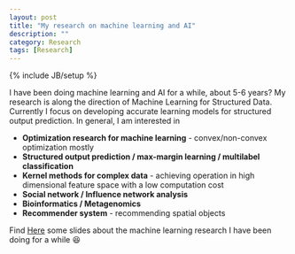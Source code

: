 ```yaml
---
layout: post
title: "My research on machine learning and AI"
description: ""
category: Research
tags: [Research]
---
```

{% include JB/setup %}
<script type="text/javascript"
 src="http://cdn.mathjax.org/mathjax/latest/MathJax.js?config=TeX-AMS-MML_HTMLorMML">
</script>
 

I have been doing machine learning and AI for a while, about 5-6 years? My research is along the direction of Machine Learning for Structured Data. Currently I focus on developing accurate learning models for structured output prediction. In general, I am interested in

- **Optimization research for machine learning** - convex/non-convex optimization mostly
- **Structured output prediction / max-margin learning / multilabel classification**
- **Kernel methods for complex data** - achieving operation in high dimensional feature space with a low computation cost
- **Social network / Influence network analysis**
- **Bioinformatics / Metagenomics**
- **Recommender system** - recommending spatial objects 

Find [Here](https://github.com/hongyusu/Posters_and_Presentations/blob/master/Presentations/Research/example.pdf) some slides about the machine learning research I have been doing for a while :laughing: 
